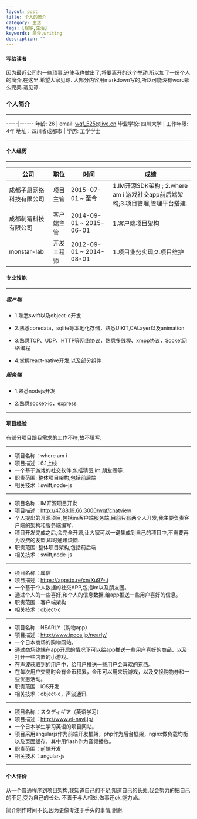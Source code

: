 ```yaml
---
layout: post
title: 个人的简介
category: 生活
tags: [程序,生活]
keywords: 简介,writing
description: ""
---
```


#### 写给读者

因为最近公司的一些琐事,迫使我也做出了,将要离开的这个举动.所以加了一份个人的简介,在这里,希望大家见谅.
大部分内容用markdown写的,所以可能没有word那么完美.请见谅.

### 个人简介

----

-----|------
年龄: 26    | email: wqf_525@live.cn
毕业学校: 四川大学   | 工作年限: 4年
地址：四川省成都市   | 学历: 工学学士

----

#### 个人经历

----

公司    | 职位 | 时间 | 成绩
-----|------|------|------
成都子昂网络科技有限公司     | 项目主管 | 2015-07-01 ~ 至今 | 1.IM开源SDK架构 ; 2.where am i 游戏社交app前后端架构;3.项目管理,管理平台搭建.
成都刺猬科技有限公司   | 客户端主管 | 2014-09-01 ~ 2015-06-01 | 1.客户端项目架构
monstar-lab   | 开发工程师 | 2012-09-01 ~ 2014-08-01 | 1.项目业务实现;2.项目维护


#### 专业技能

----

##### 客户端

- 1.熟悉swift以及object-c开发

- 2.熟悉coredata，sqlite等本地化存储，熟悉UIKIT,CALayer以及animation

- 3.熟悉TCP、UDP、HTTP等网络协议，熟悉多线程、xmpp协议，Socket网络编程

- 4.掌握react-native开发,以及部分组件

##### 服务端

- 1.熟悉nodejs开发

- 2.熟悉socket-io，express

----

#### 项目经验

有部分项目跟我需求的工作不符,故不填写.

----

- 项目名称：where am i
- 项目描述：6.1上线
- 一个基于游戏的社交软件,包括猜图,im,朋友圈等.
- 职责范围: 整体项目架构,包括前后端
- 相关技术：swift,node-js

----

- 项目名称：IM开源项目开发
- 项目描述：http://47.88.19.66:3000/wqf/chatview
- 个人提出的开源项目,包括im客户端服务端,目前只有两个人开发,我主要负责客户端的架构和服务端编写.
- 项目开发完成之后,会完全开源,让大家可以一键集成到自己的项目中,不需要再为收费的友盟,即时通讯烦恼.
- 职责范围: 整体项目架构,包括前后端
- 相关技术：swift,node-js

----

- 项目名称：属信
- 项目描述：https://appsto.re/cn/Xu97-.i
- 一个基于个人数据的社交APP,包括im以及朋友圈。
- 通过个人的一些喜好,和个人的信息数据,给app推送一些用户喜好的信息。
- 职责范围：客户端架构
- 相关技术：object-c

----

- 项目名称：NEARLY（购物app）
- 项目描述：http://www.ipoca.jp/nearly/
- 一个日本商场的购物网站。
- 通过商场终端在app开启的情况下可以给app推送一些用户喜好的商品、以及打开一些内置的小游戏。
- 在声波获取到的用户中，给用户推送一些用户会喜欢的东西。
- 在每次用户交易时会有金币积累，金币可以用来玩游戏，以及交换购物券和一些优惠活动。
- 职责范围：iOS开发
- 相关技术：object-c，声波通讯

----

- 项目名称：スタディギア（英语学习）
- 项目描述：http://www.ei-navi.jp/
- 一个日本学生学习英语的项目网站。
- 项目采用angularjs作为前端开发框架，php作为后台框架，nginx做负载均衡以及页面缓存，其中用flash作为音频播放。
- 职责范围：前端开发
- 相关技术：angular-js

----

#### 个人评价

从一个普通程序到项目架构,我知道自己的不足,知道自己的长处,我会努力的把自己的不足,变为自己的长处.
不善于与人相处,做事还ok,能力ok.

简介制作时间不长,因为更像专注于手头的事情,谢谢.